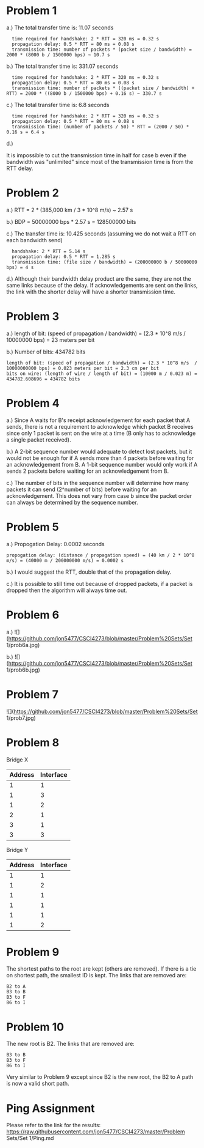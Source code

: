 Problem 1
=========
a.) The total transfer time is: 11.07 seconds
```
  time required for handshake: 2 * RTT = 320 ms = 0.32 s
  propagation delay: 0.5 * RTT = 80 ms = 0.08 s
  transmission time: number of packets * (packet size / bandwidth) = 2000 * (8000 b / 1500000 bps) ~ 10.7 s
```

b.) The total transfer time is: 331.07 seconds
```
  time required for handshake: 2 * RTT = 320 ms = 0.32 s
  propagation delay: 0.5 * RTT = 80 ms = 0.08 s
  transmission time: number of packets * ((packet size / bandwidth) + RTT) = 2000 * ((8000 b / 1500000 bps) + 0.16 s) ~ 330.7 s
```

c.) The total transfer time is: 6.8 seconds
```
  time required for handshake: 2 * RTT = 320 ms = 0.32 s
  propagation delay: 0.5 * RTT = 80 ms = 0.08 s
  transmission time: (number of packets / 50) * RTT = (2000 / 50) * 0.16 s = 6.4 s
```

d.) 


It is impossible to cut the transmission time in half for case b even if the bandwidth was "unlimited" since most of the transmission time is from the RTT delay.

Problem 2
=========
a.) RTT = 2 * (385,000 km / 3 * 10^8 m/s) ~ 2.57 s

b.) BDP = 50000000 bps * 2.57 s = 128500000 bits

c.) The transfer time is: 10.425 seconds (assuming we do not wait a RTT on each bandwidth send)
```
  handshake: 2 * RTT = 5.14 s
  propagation delay: 0.5 * RTT = 1.285 s
  transmission time: (file size / bandwidth) = (200000000 b / 50000000 bps) = 4 s
```

d.) Although their bandwidth delay product are the same, they are not the same links because of the delay. If acknowledgements are sent on the links, the link with the shorter delay will have a shorter transmission time.

Problem 3
=========
a.) length of bit: (speed of propagation / bandwidth) = (2.3 * 10^8 m/s  /  10000000 bps) = 23 meters per bit

b.) Number of bits: 434782 bits
```
length of bit: (speed of propagation / bandwidth) = (2.3 * 10^8 m/s  / 10000000000 bps) = 0.023 meters per bit = 2.3 cm per bit
bits on wire: (length of wire / length of bit) = (10000 m / 0.023 m) = 434782.608696 = 434782 bits
```

Problem 4
=========
a.) Since A waits for B's receipt acknowledgement for each packet that A sends, there is not a requirement to acknowledge which packet B receives since only 1 packet is sent on the wire at a time (B only has to acknowledge a single packet received).

b.) A 2-bit sequence number would adequate to detect lost packets, but it would not be enough for if A sends more than 4 packets before waiting for an acknowledgement from B. A 1-bit sequence number would only work if A sends 2 packets before waiting for an acknowledgement from B.

c.) The number of bits in the sequence number will determine how many packets it can send (2^number of bits) before waiting for an acknowledgement. This does not vary from case b since the packet order can always be determined by the sequence number.

Problem 5
=========
a.) Propogation Delay: 0.0002 seconds
```
propogation delay: (distance / propagation speed) = (40 km / 2 * 10^8 m/s) = (40000 m / 200000000 m/s) = 0.0002 s
```

b.) I would suggest the RTT, double that of the propagation delay.

c.) It is possible to still time out because of dropped packets, if a packet is dropped then the algorithm will always time out.

Problem 6
=========
a.)
![](https://github.com/jon5477/CSCI4273/blob/master/Problem%20Sets/Set 1/prob6a.jpg)

b.)
![](https://github.com/jon5477/CSCI4273/blob/master/Problem%20Sets/Set 1/prob6b.jpg)

Problem 7
=========
![](https://github.com/jon5477/CSCI4273/blob/master/Problem%20Sets/Set 1/prob7.jpg)

Problem 8
=========
Bridge X

|Address|Interface|
|-------|---------|
|   1   |    1    |
|   1   |    3    |
|   1   |    2    |
|   2   |    1    |
|   3   |    1    |
|   3   |    3    |

Bridge Y

|Address|Interface|
|-------|---------|
|   1   |    1    |
|   1   |    2    |
|   1   |    1    |
|   1   |    1    |
|   1   |    1    |
|   1   |    2    |

Problem 9
=========
The shortest paths to the root are kept (others are removed). If there is a tie on shortest path, the smallest ID is kept.
The links that are removed are:
```
B2 to A
B3 to B
B3 to F
B6 to I
```

Problem 10
==========
The new root is B2. The links that are removed are:
```
B3 to B
B3 to F
B6 to I
```

Very similar to Problem 9 except since B2 is the new root, the B2 to A path is now a valid short path.

Ping Assignment
===============
Please refer to the link for the results: https://raw.githubusercontent.com/jon5477/CSCI4273/master/Problem Sets/Set 1/Ping.md
